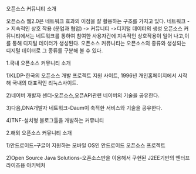﻿오픈소스 커뮤니티 소개

오픈소스 웹2.0은 네트워크 효과의 이점을 잘 활용하는 구조를 가지고 있다.
네트워크 -> 지속적인 상호 작용 (분업과 협업) -> 커뮤니티 ->디지털 데이터의 생성
오픈소스 커뮤니티에서는 네트워크를 통하여 참여한 사용자간에 지속적인 상호작용이 일어 나고,이를 통해 디지털 데이터가 생성된다.
오픈소스 커뮤니티는 오픈소스의 종류와 생성되는 디지털 데이터로 그 종류를 구분해 볼 수 있다.


1.국내 오픈소스 커뮤니티 소개

1)KLDP-한국의 오픈소스 개발 프로젝트 지원 사이트, 1996년 개인홈페이지에서 시작해 국내의 대표적인 리눅스사이트.

2)네이버 개발자 센터-오픈소스,오픈API관련 네이버의 기술을 공유한다.

3)다음,DNA개발자 네트워크-Daum이 축적한 서비스와 기술을 공유한다.

4)TNF-설치형 블로그툴을 개발하는 커뮤니티

2.해외 오픈소스 커뮤니티 소개

1)안드로이드-구글이 지원하는 모바일 OS인 안드로이드 오픈소스 프로젝트

2)Open Source Java Solutions-오픈소스만을 이용해서 구현된 J2EE기반의 엔터프라이즈용 아키텍처